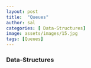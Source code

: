 ```yaml
---
layout: post
title:  "Queues"
author: sal
categories: [ Data-Structures]
image: assets/images/15.jpg
tags: [Queues]
---
```

### Data-Structures
